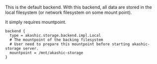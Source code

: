 This is the default backend. With this backend, all data are stored in the local filesystem
(or network filesystem on some mount point).

It simply requires mountpoint.

```
backend {
  type = akashic.storage.backend.impl.Local
  # The mountpoint of the backing filesystem
  # User need to prepare this mountpoint before starting akashic-storage server.
  mountpoint = /mnt/akashic-storage
}
```
